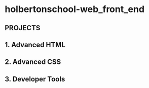 # holbertonschool-web_front_end

## PROJECTS

## 1. Advanced HTML
## 2. Advanced CSS
## 3. Developer Tools

